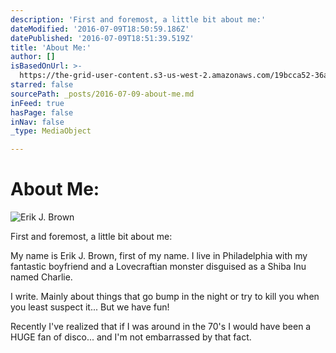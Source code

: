 ```yaml
---
description: 'First and foremost, a little bit about me:'
dateModified: '2016-07-09T18:50:59.186Z'
datePublished: '2016-07-09T18:51:39.519Z'
title: 'About Me:'
author: []
isBasedOnUrl: >-
  https://the-grid-user-content.s3-us-west-2.amazonaws.com/19bcca52-36ad-4367-b7d6-ada27be579fa.jpg
starred: false
sourcePath: _posts/2016-07-09-about-me.md
inFeed: true
hasPage: false
inNav: false
_type: MediaObject

---
```

# About Me:
![Erik J. Brown](https://the-grid-user-content.s3-us-west-2.amazonaws.com/19bcca52-36ad-4367-b7d6-ada27be579fa.jpg)

First and foremost, a little bit about me:

My name is Erik J. Brown, first of my name. I live in Philadelphia with my fantastic boyfriend and a Lovecraftian monster disguised as a Shiba Inu named Charlie. 

I write. Mainly about things that go bump in the night or try to kill you when you least suspect it... But we have fun!

Recently I've realized that if I was around in the 70's I would have been a HUGE fan of disco... and I'm not embarrassed by that fact.